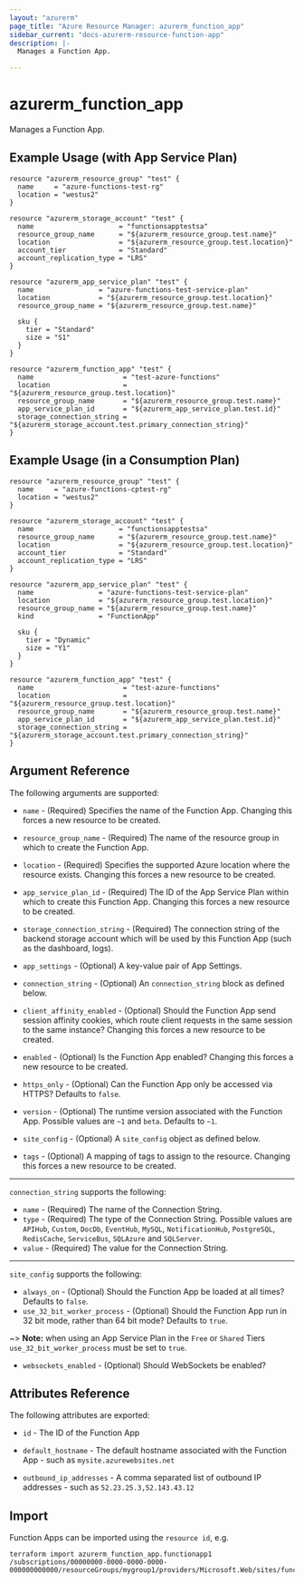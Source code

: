 ```yaml
---
layout: "azurerm"
page_title: "Azure Resource Manager: azurerm_function_app"
sidebar_current: "docs-azurerm-resource-function-app"
description: |-
  Manages a Function App.

---
```


# azurerm_function_app

Manages a Function App.

## Example Usage (with App Service Plan)

```hcl
resource "azurerm_resource_group" "test" {
  name     = "azure-functions-test-rg"
  location = "westus2"
}

resource "azurerm_storage_account" "test" {
  name                     = "functionsapptestsa"
  resource_group_name      = "${azurerm_resource_group.test.name}"
  location                 = "${azurerm_resource_group.test.location}"
  account_tier             = "Standard"
  account_replication_type = "LRS"
}

resource "azurerm_app_service_plan" "test" {
  name                = "azure-functions-test-service-plan"
  location            = "${azurerm_resource_group.test.location}"
  resource_group_name = "${azurerm_resource_group.test.name}"

  sku {
    tier = "Standard"
    size = "S1"
  }
}

resource "azurerm_function_app" "test" {
  name                      = "test-azure-functions"
  location                  = "${azurerm_resource_group.test.location}"
  resource_group_name       = "${azurerm_resource_group.test.name}"
  app_service_plan_id       = "${azurerm_app_service_plan.test.id}"
  storage_connection_string = "${azurerm_storage_account.test.primary_connection_string}"
}
```
## Example Usage (in a Consumption Plan)

```hcl
resource "azurerm_resource_group" "test" {
  name     = "azure-functions-cptest-rg"
  location = "westus2"
}

resource "azurerm_storage_account" "test" {
  name                     = "functionsapptestsa"
  resource_group_name      = "${azurerm_resource_group.test.name}"
  location                 = "${azurerm_resource_group.test.location}"
  account_tier             = "Standard"
  account_replication_type = "LRS"
}

resource "azurerm_app_service_plan" "test" {
  name                = "azure-functions-test-service-plan"
  location            = "${azurerm_resource_group.test.location}"
  resource_group_name = "${azurerm_resource_group.test.name}"
  kind                = "FunctionApp"

  sku {
    tier = "Dynamic"
    size = "Y1"
  }
}

resource "azurerm_function_app" "test" {
  name                      = "test-azure-functions"
  location                  = "${azurerm_resource_group.test.location}"
  resource_group_name       = "${azurerm_resource_group.test.name}"
  app_service_plan_id       = "${azurerm_app_service_plan.test.id}"
  storage_connection_string = "${azurerm_storage_account.test.primary_connection_string}"
}
```

## Argument Reference

The following arguments are supported:

* `name` - (Required) Specifies the name of the Function App. Changing this forces a new resource to be created.

* `resource_group_name` - (Required) The name of the resource group in which to create the Function App.

* `location` - (Required) Specifies the supported Azure location where the resource exists. Changing this forces a new resource to be created.

* `app_service_plan_id` - (Required) The ID of the App Service Plan within which to create this Function App. Changing this forces a new resource to be created.

* `storage_connection_string` - (Required) The connection string of the backend storage account which will be used by this Function App (such as the dashboard, logs).

* `app_settings` - (Optional) A key-value pair of App Settings.

* `connection_string` - (Optional) An `connection_string` block as defined below.

* `client_affinity_enabled` - (Optional) Should the Function App send session affinity cookies, which route client requests in the same session to the same instance? Changing this forces a new resource to be created.

* `enabled` - (Optional) Is the Function App enabled? Changing this forces a new resource to be created.

* `https_only` - (Optional) Can the Function App only be accessed via HTTPS? Defaults to `false`.

* `version` - (Optional) The runtime version associated with the Function App. Possible values are `~1` and `beta`. Defaults to `~1`.

* `site_config` - (Optional) A `site_config` object as defined below.

* `tags` - (Optional) A mapping of tags to assign to the resource. Changing this forces a new resource to be created.

---

`connection_string` supports the following:

* `name` - (Required) The name of the Connection String.
* `type` - (Required) The type of the Connection String. Possible values are `APIHub`, `Custom`, `DocDb`, `EventHub`, `MySQL`, `NotificationHub`, `PostgreSQL`, `RedisCache`, `ServiceBus`, `SQLAzure` and  `SQLServer`.
* `value` - (Required) The value for the Connection String.

---

`site_config` supports the following:

* `always_on` - (Optional) Should the Function App be loaded at all times? Defaults to `false`.
* `use_32_bit_worker_process` - (Optional) Should the Function App run in 32 bit mode, rather than 64 bit mode? Defaults to `true`.

~> **Note:** when using an App Service Plan in the `Free` or `Shared` Tiers `use_32_bit_worker_process` must be set to `true`.

* `websockets_enabled` - (Optional) Should WebSockets be enabled?

## Attributes Reference

The following attributes are exported:

* `id` - The ID of the Function App

* `default_hostname` - The default hostname associated with the Function App - such as `mysite.azurewebsites.net`

* `outbound_ip_addresses` - A comma separated list of outbound IP addresses - such as `52.23.25.3,52.143.43.12`

## Import

Function Apps can be imported using the `resource id`, e.g.

```shell
terraform import azurerm_function_app.functionapp1 /subscriptions/00000000-0000-0000-0000-000000000000/resourceGroups/mygroup1/providers/Microsoft.Web/sites/functionapp1
```
